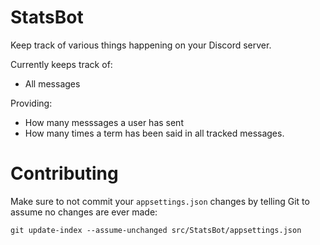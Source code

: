 # StatsBot
Keep track of various things happening on your Discord server.

Currently keeps track of:
- All messages

Providing:
- How many messsages a user has sent
- How many times a term has been said in all tracked messages.

# Contributing
Make sure to not commit your `appsettings.json` changes by telling Git to assume no changes are ever made:

```
git update-index --assume-unchanged src/StatsBot/appsettings.json
```